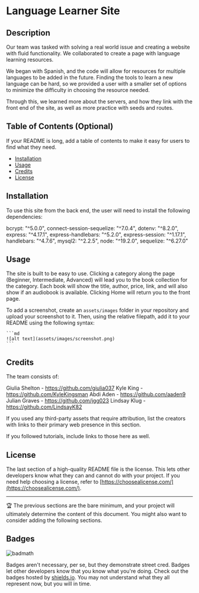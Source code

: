 # Language Learner Site

## Description

Our team was tasked with solving a real world issue and creating a website with fluid functionality. We collaborated to create a page with language learning resources.

We began with Spanish, and the code will allow for resources for multiple languages to be added in the future. Finding the tools to learn a new language can be hard, so we provided a user with a smaller set of options to minimize the difficulty in choosing the resource needed.

Through this, we learned more about the servers, and how they link with the front end of the site, as well as more practice with seeds and routes.


## Table of Contents (Optional)

If your README is long, add a table of contents to make it easy for users to find what they need.

- [Installation](#installation)
- [Usage](#usage)
- [Credits](#credits)
- [License](#license)

## Installation

To use this site from the back end, the user will need to install the following dependencies:

bcrypt: "^5.0.0",
connect-session-sequelize: "^7.0.4",
dotenv: "^8.2.0",
express: "^4.17.1",
express-handlebars: "^5.2.0",
express-session: "^1.17.1",
handlebars: "^4.7.6",
mysql2: "^2.2.5",
node: "^19.2.0",
sequelize: "^6.27.0"

## Usage

The site is built to be easy to use. Clicking a category along the page (Beginner, Intermediate, Advanced) will lead you to the book collection for the category. Each book will show the title, author, price, link, and will also show if an audiobook is available. Clicking Home will return you to the front page.

To add a screenshot, create an `assets/images` folder in your repository and upload your screenshot to it. Then, using the relative filepath, add it to your README using the following syntax:

    ```md
    ![alt text](assets/images/screenshot.png)
    ```

## Credits

The team consists of:

Giulia Shelton - https://github.com/giulia037
Kyle King - https://github.com/KyleKingsman
Abdi Aden - https://github.com/aaden9
Julian Graves - https://github.com/jgg023
Lindsay Klug - https://github.com/LindsayK82

If you used any third-party assets that require attribution, list the creators with links to their primary web presence in this section.

If you followed tutorials, include links to those here as well.

## License

The last section of a high-quality README file is the license. This lets other developers know what they can and cannot do with your project. If you need help choosing a license, refer to [https://choosealicense.com/](https://choosealicense.com/).

---

🏆 The previous sections are the bare minimum, and your project will ultimately determine the content of this document. You might also want to consider adding the following sections.

## Badges

![badmath](https://img.shields.io/github/languages/top/lernantino/badmath)

Badges aren't necessary, per se, but they demonstrate street cred. Badges let other developers know that you know what you're doing. Check out the badges hosted by [shields.io](https://shields.io/). You may not understand what they all represent now, but you will in time.





